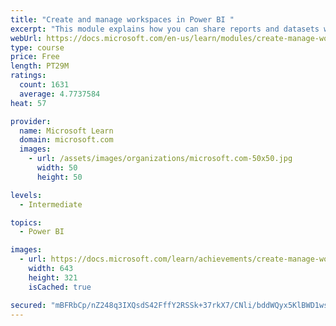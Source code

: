 ```yaml
---
title: "Create and manage workspaces in Power BI "
excerpt: "This module explains how you can share reports and datasets with your users and how to create a deployment strategy that makes sense for you and your organization. Furthermore, you will learn about data lineage in Microsoft Power BI."
webUrl: https://docs.microsoft.com/en-us/learn/modules/create-manage-workspaces-power-bi/
type: course
price: Free
length: PT29M
ratings:
  count: 1631
  average: 4.7737584
heat: 57

provider:
  name: Microsoft Learn
  domain: microsoft.com
  images:
    - url: /assets/images/organizations/microsoft.com-50x50.jpg
      width: 50
      height: 50

levels:
  - Intermediate

topics:
  - Power BI

images:
  - url: https://docs.microsoft.com/learn/achievements/create-manage-workspaces-power-bi-social.png
    width: 643
    height: 321
    isCached: true

secured: "mBFRbCp/nZ248q3IXQsdS42FffY2RSSk+37rkX7/CNli/bddWQyx5KlBWD1wsS0bfX+b2sDQwd7LHEbiquFJ30eJtsuqiM+ewLup32haDHCHfeTp0xVIRbNQVQL+WLIvKok9RLLICwj5v1UUSqNE7rENywwvCEK6iqUOTXXQEcz7EcSP4jjJI9WLgOZcqZDZwT7F812DtPp/0oQOWsbnOpBLYCsEub2LXeuVYzJN+YBToSvQ7aYR+5rnhY6om53wqcbaQz0ZJVufaUjoX+qhhye2Doh/z6pdTKwd5K5kbS5UYzEoP9+2I3Yj3xA+a/tqhz4NWdz0rt1Y0pC2L63G1oendhsdsTv+9WEbJP/8H/PxHrf0aNtAIkEx33moXpVPQcR2gL+TTVX1WDqWYNgngd+klbmLQU9zJwcMNW4/XaE=;mAhCFBz24QCbKSAKj09LhA=="
---
```


